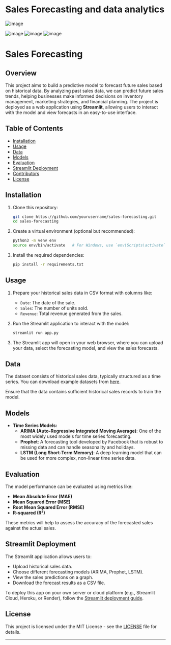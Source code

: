 # Sales Forecasting and data analytics
![image](https://github.com/user-attachments/assets/8eb759a6-b1a7-443c-a921-bbd8100f26d7)

![image](https://github.com/user-attachments/assets/b468bfa8-89c1-4834-9b04-a38119a2b55b)
![image](https://github.com/user-attachments/assets/b4a0150d-4628-48b6-b67d-fbd987ab798d)
![image](https://github.com/user-attachments/assets/4e78b317-baa4-447d-8ae5-4808f64f10e7)



# Sales Forecasting

## Overview

This project aims to build a predictive model to forecast future sales based on historical data. By analyzing past sales data, we can predict future sales trends, helping businesses make informed decisions on inventory management, marketing strategies, and financial planning. The project is deployed as a web application using **Streamlit**, allowing users to interact with the model and view forecasts in an easy-to-use interface.

## Table of Contents
- [Installation](#installation)
- [Usage](#usage)
- [Data](#data)
- [Models](#models)
- [Evaluation](#evaluation)
- [Streamlit Deployment](#streamlit-deployment)
- [Contributors](#contributors)
- [License](#license)

## Installation

1. Clone this repository:
   ```bash
   git clone https://github.com/yourusername/sales-forecasting.git
   cd sales-forecasting
   ```

2. Create a virtual environment (optional but recommended):
   ```bash
   python3 -m venv env
   source env/bin/activate   # For Windows, use `env\Scripts\activate`
   ```

3. Install the required dependencies:
   ```bash
   pip install -r requirements.txt
   ```

## Usage

1. Prepare your historical sales data in CSV format with columns like:
   - `Date`: The date of the sale.
   - `Sales`: The number of units sold.
   - `Revenue`: Total revenue generated from the sales.

2. Run the Streamlit application to interact with the model:
   ```bash
   streamlit run app.py
   ```

3. The Streamlit app will open in your web browser, where you can upload your data, select the forecasting model, and view the sales forecasts.

## Data

The dataset consists of historical sales data, typically structured as a time series. You can download example datasets from [here](#).

Ensure that the data contains sufficient historical sales records to train the model.

## Models

- **Time Series Models:**
  - **ARIMA (Auto-Regressive Integrated Moving Average)**: One of the most widely used models for time series forecasting.
  - **Prophet**: A forecasting tool developed by Facebook that is robust to missing data and can handle seasonality and holidays.
  - **LSTM (Long Short-Term Memory)**: A deep learning model that can be used for more complex, non-linear time series data.

## Evaluation

The model performance can be evaluated using metrics like:
- **Mean Absolute Error (MAE)**
- **Mean Squared Error (MSE)**
- **Root Mean Squared Error (RMSE)**
- **R-squared (R²)**

These metrics will help to assess the accuracy of the forecasted sales against the actual sales.

## Streamlit Deployment

The Streamlit application allows users to:
- Upload historical sales data.
- Choose different forecasting models (ARIMA, Prophet, LSTM).
- View the sales predictions on a graph.
- Download the forecast results as a CSV file.

To deploy this app on your own server or cloud platform (e.g., Streamlit Cloud, Heroku, or Render), follow the [Streamlit deployment guide](https://docs.streamlit.io/library/deploy).


## License

This project is licensed under the MIT License - see the [LICENSE](LICENSE) file for details.

---




